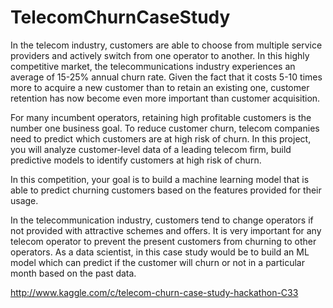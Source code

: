 # TelecomChurnCaseStudy

In the telecom industry, customers are able to choose from multiple service providers and actively switch from one operator to another.
In this highly competitive market, the telecommunications industry experiences an average of 15-25% annual churn rate. 
Given the fact that it costs 5-10 times more to acquire a new customer than to retain an existing one, customer retention has now become even more important than customer acquisition.

For many incumbent operators, retaining high profitable customers is the number one business goal. 
To reduce customer churn, telecom companies need to predict which customers are at high risk of churn. 
In this project, you will analyze customer-level data of a leading telecom firm, build predictive models to identify customers at high risk of churn.

In this competition, your goal is to build a machine learning model that is able to predict churning customers based on the features provided for their usage.


In the telecommunication industry, customers tend to change operators if not provided with attractive schemes and offers. 
It is very important for any telecom operator to prevent the present customers from churning to other operators. 
As a data scientist,  in this case study would be to build an ML model which can predict if the customer will churn or not in a particular month based on the past data.

http://www.kaggle.com/c/telecom-churn-case-study-hackathon-C33

